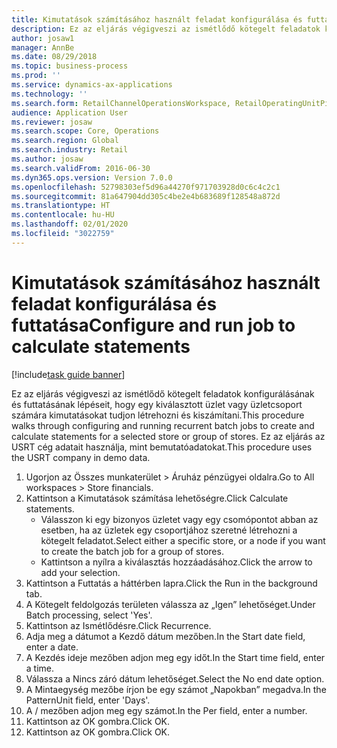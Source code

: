 ```yaml
---
title: Kimutatások számításához használt feladat konfigurálása és futtatása
description: Ez az eljárás végigveszi az ismétlődő kötegelt feladatok konfigurálásának és futtatásának lépéseit, hogy egy kiválasztott üzlet vagy üzletcsoport számára kimutatásokat tudjon létrehozni és kiszámítani.
author: josaw1
manager: AnnBe
ms.date: 08/29/2018
ms.topic: business-process
ms.prod: ''
ms.service: dynamics-ax-applications
ms.technology: ''
ms.search.form: RetailChannelOperationsWorkspace, RetailOperatingUnitPicker, SysRecurrence
audience: Application User
ms.reviewer: josaw
ms.search.scope: Core, Operations
ms.search.region: Global
ms.search.industry: Retail
ms.author: josaw
ms.search.validFrom: 2016-06-30
ms.dyn365.ops.version: Version 7.0.0
ms.openlocfilehash: 52798303ef5d96a44270f971703928d0c6c4c2c1
ms.sourcegitcommit: 81a647904dd305c4be2e4b683689f128548a872d
ms.translationtype: HT
ms.contentlocale: hu-HU
ms.lasthandoff: 02/01/2020
ms.locfileid: "3022759"
---
```

# <a name="configure-and-run-job-to-calculate-statements"></a><span data-ttu-id="7e222-103">Kimutatások számításához használt feladat konfigurálása és futtatása</span><span class="sxs-lookup"><span data-stu-id="7e222-103">Configure and run job to calculate statements</span></span>

[!include[task guide banner](../includes/task-guide-banner.md)]

<span data-ttu-id="7e222-104">Ez az eljárás végigveszi az ismétlődő kötegelt feladatok konfigurálásának és futtatásának lépéseit, hogy egy kiválasztott üzlet vagy üzletcsoport számára kimutatásokat tudjon létrehozni és kiszámítani.</span><span class="sxs-lookup"><span data-stu-id="7e222-104">This procedure walks through configuring and running recurrent batch jobs to create and calculate statements for a selected store or group of stores.</span></span> <span data-ttu-id="7e222-105">Ez az eljárás az USRT cég adatait használja, mint bemutatóadatokat.</span><span class="sxs-lookup"><span data-stu-id="7e222-105">This procedure uses the USRT company in demo data.</span></span>

1. <span data-ttu-id="7e222-106">Ugorjon az Összes munkaterület > Áruház pénzügyei oldalra.</span><span class="sxs-lookup"><span data-stu-id="7e222-106">Go to All workspaces > Store financials.</span></span>
2. <span data-ttu-id="7e222-107">Kattintson a Kimutatások számítása lehetőségre.</span><span class="sxs-lookup"><span data-stu-id="7e222-107">Click Calculate statements.</span></span>
    * <span data-ttu-id="7e222-108">Válasszon ki egy bizonyos üzletet vagy egy csomópontot abban az esetben, ha az üzletek egy csoportjához szeretné létrehozni a kötegelt feladatot.</span><span class="sxs-lookup"><span data-stu-id="7e222-108">Select either a specific store, or a node if you want to create the batch job for a group of stores.</span></span>  
    * <span data-ttu-id="7e222-109">Kattintson a nyílra a kiválasztás hozzáadásához.</span><span class="sxs-lookup"><span data-stu-id="7e222-109">Click the arrow to add your selection.</span></span>  
3. <span data-ttu-id="7e222-110">Kattintson a Futtatás a háttérben lapra.</span><span class="sxs-lookup"><span data-stu-id="7e222-110">Click the Run in the background tab.</span></span>
4. <span data-ttu-id="7e222-111">A Kötegelt feldolgozás területen válassza az „Igen” lehetőséget.</span><span class="sxs-lookup"><span data-stu-id="7e222-111">Under Batch processing, select 'Yes'.</span></span>
5. <span data-ttu-id="7e222-112">Kattintson az Ismétlődésre.</span><span class="sxs-lookup"><span data-stu-id="7e222-112">Click Recurrence.</span></span>
6. <span data-ttu-id="7e222-113">Adja meg a dátumot a Kezdő dátum mezőben.</span><span class="sxs-lookup"><span data-stu-id="7e222-113">In the Start date field, enter a date.</span></span>
7. <span data-ttu-id="7e222-114">A Kezdés ideje mezőben adjon meg egy időt.</span><span class="sxs-lookup"><span data-stu-id="7e222-114">In the Start time field, enter a time.</span></span>
8. <span data-ttu-id="7e222-115">Válassza a Nincs záró dátum lehetőséget.</span><span class="sxs-lookup"><span data-stu-id="7e222-115">Select the No end date option.</span></span>
9. <span data-ttu-id="7e222-116">A Mintaegység mezőbe írjon be egy számot „Napokban” megadva.</span><span class="sxs-lookup"><span data-stu-id="7e222-116">In the PatternUnit field, enter 'Days'.</span></span>
10. <span data-ttu-id="7e222-117">A / mezőben adjon meg egy számot.</span><span class="sxs-lookup"><span data-stu-id="7e222-117">In the Per field, enter a number.</span></span>
11. <span data-ttu-id="7e222-118">Kattintson az OK gombra.</span><span class="sxs-lookup"><span data-stu-id="7e222-118">Click OK.</span></span>
12. <span data-ttu-id="7e222-119">Kattintson az OK gombra.</span><span class="sxs-lookup"><span data-stu-id="7e222-119">Click OK.</span></span>

